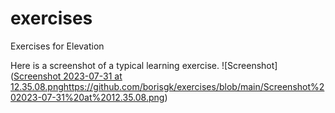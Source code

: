 # exercises
Exercises for Elevation

Here is a screenshot of a typical learning exercise.
![Screenshot]([Screenshot 2023-07-31 at 12.35.08.png](https://github.com/borisgk/exercises/blob/main/Screenshot%202023-07-31%20at%2012.35.08.png)https://github.com/borisgk/exercises/blob/main/Screenshot%202023-07-31%20at%2012.35.08.png)
